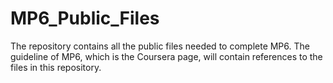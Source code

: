 # MP6_Public_Files

The repository contains all the public files needed to complete MP6. The guideline of MP6, which is the Coursera page, will contain references to the files in this repository.
